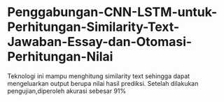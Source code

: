 # Penggabungan-CNN-LSTM-untuk-Perhitungan-Similarity-Text-Jawaban-Essay-dan-Otomasi-Perhitungan-Nilai
Teknologi ini mampu menghitung similarity text sehingga dapat mengeluarkan output berupa nilai hasil prediksi. Setelah dilakukan pengujian,diperoleh akurasi sebesar 91% 
